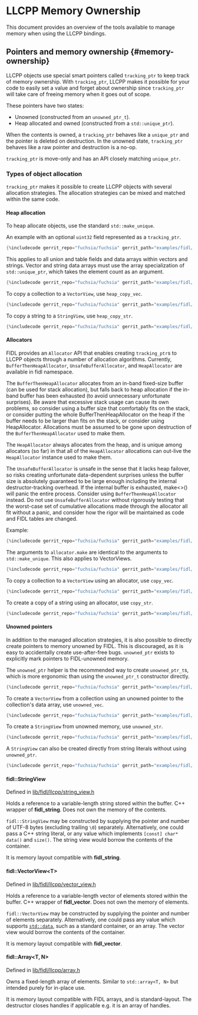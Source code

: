 # LLCPP Memory Ownership

This document provides an overview of the tools available to manage memory when
using the LLCPP bindings.

## Pointers and memory ownership {#memory-ownership}

LLCPP objects use special smart pointers called `tracking_ptr` to keep track of memory ownership.
With `tracking_ptr`, LLCPP makes it possible for your code to easily set a value and forget
about ownership since `tracking_ptr` will take care of freeing memory when it goes out of scope.

These pointers have two states:

*   Unowned (constructed from an `unowned_ptr_t`).
*   Heap allocated and owned (constructed from a `std::unique_ptr`).

When the contents is owned, a `tracking_ptr` behaves like a `unique_ptr` and the pointer is
deleted on destruction. In the unowned state, `tracking_ptr` behaves like a raw pointer and
destruction is a no-op.

`tracking_ptr` is move-only and has an API closely matching `unique_ptr`.

### Types of object allocation

`tracking_ptr` makes it possible to create LLCPP objects with several allocation strategies.
The allocation strategies can be mixed and matched within the same code.

#### Heap allocation

To heap allocate objects, use the standard `std::make_unique`.

An example with an optional `uint32` field represented as a `tracking_ptr`.

```c++
{%includecode gerrit_repo="fuchsia/fuchsia" gerrit_path="examples/fidl/llcpp/unittests/main.cc" region_tag="heap-field" adjust_indentation="auto" exclude_regexp="^TEST|^}" %}
```

This applies to all union and table fields and data arrays within vectors and strings.
Vector and string data arrays must use the array specialization of `std::unique_ptr`,
which takes the element count as an argument.

```c++
{%includecode gerrit_repo="fuchsia/fuchsia" gerrit_path="examples/fidl/llcpp/unittests/main.cc" region_tag="heap-vec" adjust_indentation="auto" exclude_regexp="^TEST|^}" %}
```

To copy a collection to a `VectorView`, use `heap_copy_vec`.

```c++
{%includecode gerrit_repo="fuchsia/fuchsia" gerrit_path="examples/fidl/llcpp/unittests/main.cc" region_tag="heap-copy-vec" adjust_indentation="auto" exclude_regexp="^TEST|^}" %}
```


To copy a string to a `StringView`, use `heap_copy_str`.

```c++
{%includecode gerrit_repo="fuchsia/fuchsia" gerrit_path="examples/fidl/llcpp/unittests/main.cc" region_tag="heap-copy-str" adjust_indentation="auto" exclude_regexp="^TEST|^}" %}
```

#### Allocators

FIDL provides an `Allocator` API that enables creating `tracking_ptr`s to LLCPP objects through a
number of allocation algorithms. Currently, `BufferThenHeapAllocator`, `UnsafeBufferAllocator`, and
`HeapAllocator` are available in fidl namespace.

The `BufferThenHeapAllocator` allocates from an in-band fixed-size buffer (can be used for stack
allocation), but falls back to heap allocation if the in-band buffer has been exhausted (to avoid
unnecessary unfortunate surprises). Be aware that excessive stack usage can cause its own problems,
so consider using a buffer size that comfortably fits on the stack, or consider putting the whole
BufferThenHeapAllocator on the heap if the buffer needs to be larger than fits on the stack, or
consider using HeapAllocator. Allocations must be assumed to be gone upon destruction of the
`BufferThenHeapAllocator` used to make them.

The `HeapAllocator` always allocates from the heap, and is unique among allocators (so far) in that
all of the `HeapAllocator` allocations can out-live the `HeapAllocator` instance used to make
them.

The `UnsafeBufferAllocator` is unsafe in the sense that it lacks heap failover, so risks creating
unfortunate data-dependent surprises unless the buffer size is absolutely guaranteed to be large
enough including the internal destructor-tracking overhead.  If the internal buffer is exhausted,
make<>() will panic the entire process. Consider using `BufferThenHeapAllocator` instead.  Do not
use `UnsafeBufferAllocator` without rigorously testing that the worst-case set of cumulative
allocations made through the allocator all fit without a panic, and consider how the rigor will be
maintained as code and FIDL tables are changed.

Example:

```c++
{%includecode gerrit_repo="fuchsia/fuchsia" gerrit_path="examples/fidl/llcpp/unittests/main.cc" region_tag="allocator-field" adjust_indentation="auto" exclude_regexp="^TEST|^}" %}
```

The arguments to `allocator.make` are identical to the arguments to `std::make_unique`.
This also applies to VectorViews.

```c++
{%includecode gerrit_repo="fuchsia/fuchsia" gerrit_path="examples/fidl/llcpp/unittests/main.cc" region_tag="allocator-vec" adjust_indentation="auto" exclude_regexp="^TEST|^}" %}
```

To copy a collection to a `VectorView` using an allocator, use `copy_vec`.

```c++
{%includecode gerrit_repo="fuchsia/fuchsia" gerrit_path="examples/fidl/llcpp/unittests/main.cc" region_tag="copy-vec" adjust_indentation="auto" exclude_regexp="^TEST|^}" %}
```

To create a copy of a string using an allocator, use `copy_str`.

```c++
{%includecode gerrit_repo="fuchsia/fuchsia" gerrit_path="examples/fidl/llcpp/unittests/main.cc" region_tag="copy-str" adjust_indentation="auto" exclude_regexp="^TEST|^}" %}
```

#### Unowned pointers

In addition to the managed allocation strategies, it is also possible to directly
create pointers to memory unowned by FIDL. This is discouraged, as it is easy to
accidentally create use-after-free bugs. `unowned_ptr` exists to explicitly mark
pointers to FIDL-unowned memory.

The `unowned_ptr` helper is the recommended way to create `unowned_ptr_t`s,
which is more ergonomic than using the `unowned_ptr_t` constructor directly.

```c++
{%includecode gerrit_repo="fuchsia/fuchsia" gerrit_path="examples/fidl/llcpp/unittests/main.cc" region_tag="unowned-ptr" adjust_indentation="auto" exclude_regexp="^TEST|^}" %}
```

To create a `VectorView` from a collection using an unowned pointer to the
collection's data array, use `unowned_vec`.

```c++
{%includecode gerrit_repo="fuchsia/fuchsia" gerrit_path="examples/fidl/llcpp/unittests/main.cc" region_tag="unowned-vec" adjust_indentation="auto" exclude_regexp="^TEST|^}" %}
```

To create a `StringView` from unowned memory, use `unowned_str`.

```c++
{%includecode gerrit_repo="fuchsia/fuchsia" gerrit_path="examples/fidl/llcpp/unittests/main.cc" region_tag="unowned-str" adjust_indentation="auto" exclude_regexp="^TEST|^}" %}
```

A `StringView` can also be created directly from string literals without using
`unowned_ptr`.

```c++
{%includecode gerrit_repo="fuchsia/fuchsia" gerrit_path="examples/fidl/llcpp/unittests/main.cc" region_tag="stringview-assign" adjust_indentation="auto" exclude_regexp="^TEST|^}" %}
```

#### fidl::StringView

Defined in [lib/fidl/llcpp/string_view.h](/zircon/system/ulib/fidl/include/lib/fidl/llcpp/string_view.h)

Holds a reference to a variable-length string stored within the buffer. C++
wrapper of **fidl_string**. Does not own the memory of the contents.

`fidl::StringView` may be constructed by supplying the pointer and number of
UTF-8 bytes (excluding trailing `\0`) separately. Alternatively, one could pass
a C++ string literal, or any value which implements `[const] char* data()`
and `size()`. The string view would borrow the contents of the container.

It is memory layout compatible with **fidl_string**.

#### fidl::VectorView\<T\>

Defined in [lib/fidl/llcpp/vector_view.h](/zircon/system/ulib/fidl/include/lib/fidl/llcpp/vector_view.h)

Holds a reference to a variable-length vector of elements stored within the
buffer. C++ wrapper of **fidl_vector**. Does not own the memory of elements.

`fidl::VectorView` may be constructed by supplying the pointer and number of
elements separately. Alternatively, one could pass any value which supports
[`std::data`](https://en.cppreference.com/w/cpp/iterator/data), such as a
standard container, or an array. The vector view would borrow the contents of
the container.

It is memory layout compatible with **fidl_vector**.

#### fidl::Array\<T, N\>

Defined in [lib/fidl/llcpp/array.h](/zircon/system/ulib/fidl/include/lib/fidl/llcpp/array.h)

Owns a fixed-length array of elements.
Similar to `std::array<T, N>` but intended purely for in-place use.

It is memory layout compatible with FIDL arrays, and is standard-layout.
The destructor closes handles if applicable e.g. it is an array of handles.
